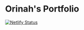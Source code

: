 # Orinah's Portfolio 

[![Netlify Status](https://api.netlify.com/api/v1/badges/de032545-82ac-467a-a7ba-bcb239903b59/deploy-status)](https://app.netlify.com/sites/orina-portfolio/deploys)

<!-- ## Project setup

```
npm install
```

### Compiles and hot-reloads for development

```
npm run serve
```

### Compiles and minifies for production

```
npm run build
```

### Run your tests

```
npm run test
```

### Lints and fixes files

```
npm run lint
```

### Customize configuration
 -->

